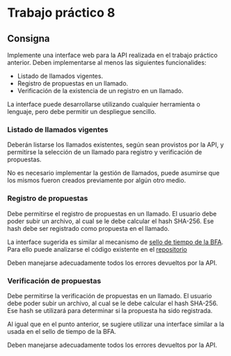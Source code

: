 # Trabajo práctico 8

## Consigna

Implemente una interface web para la API realizada en el trabajo práctico anterior. Deben implementarse al menos las siguientes funcionalides:

* Listado de llamados vigentes.
* Registro de propuestas en un llamado.
* Verificación de la existencia de un registro en un llamado.

La interface puede desarrollarse utilizando cualquier herramienta o lenguaje, pero debe permitir un despliegue sencillo.

### Listado de llamados vigentes

Deberán listarse los llamados existentes, según sean provistos por la API, y permitirse la selección de un llamado para registro y verificación de propuestas.

No es necesario implementar la gestión de llamados, puede asumirse que los mismos fueron creados previamente por algún otro medio.

### Registro de propuestas

Debe permitirse el registro de propuestas en un llamado. El usuario debe poder subir un archivo, al cual se le debe calcular el hash SHA-256. Ese hash debe ser registrado como propuesta en el llamado.

La interface sugerida es similar al mecanismo de [sello de tiempo de la BFA](https://bfa.ar/sello2#/). Para ello puede analizarse el código existente en el [repositorio](https://gitlab.bfa.ar/blockchain/tsa2)

Deben manejarse adecuadamente todos los errores devueltos por la API.

### Verificación de propuestas

Debe permitirse la verificación de propuestas en un llamado. El usuario debe poder subir un archivo, al cual se le debe calcular el hash SHA-256. Ese hash se utilizará para determinar si la propuesta ha sido registrada.

Al igual que en el punto anterior, se sugiere utilizar una interface similar a la usada en el sello de tiempo de la BFA.

Deben manejarse adecuadamente todos los errores devueltos por la API.
